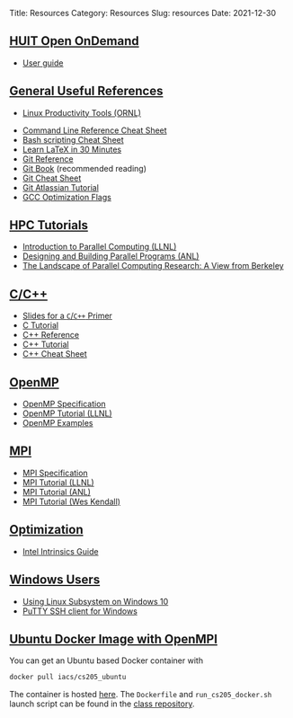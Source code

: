 Title: Resources
Category: Resources
Slug: resources
Date: 2021-12-30


<!-- hack to include week01.zip in website for shareable link -->
<!-- []({attach}./week01.zip) -->

## <a id="fasrc"></a><a class="anchor-link" href="#fasrc">HUIT Open OnDemand</a>

* [User guide](https://harvard-atg.github.io/huit-ondemand-user-docs/)

## <a id="general"></a><a class="anchor-link" href="#general">General Useful References</a>

* [Linux Productivity Tools (ORNL)]({attach}./linux_productivity_tools.pdf)
<!-- * [Unix Tutorial](http://www.ee.surrey.ac.uk/Teaching/Unix/) -->
* [Command Line Reference Cheat Sheet](https://files.fosswire.com/2007/08/fwunixref.pdf)
* [Bash scripting Cheat Sheet](https://devhints.io/bash)
* [Learn LaTeX in 30 Minutes](https://www.overleaf.com/learn/latex/Learn_LaTeX_in_30_minutes)
* [Git Reference](https://git-scm.com/docs)
* [Git Book](http://git-scm.com/book/en/v2) (recommended reading)
* [Git Cheat Sheet](https://education.github.com/git-cheat-sheet-education.pdf)
* [Git Atlassian Tutorial](https://www.atlassian.com/git/tutorials)
* [GCC Optimization Flags](https://gcc.gnu.org/onlinedocs/gcc/Optimize-Options.html)


## <a id="hpc-tutorials"></a><a class="anchor-link" href="#hpc-tutorials">HPC Tutorials</a>

* [Introduction to Parallel Computing (LLNL)](https://hpc.llnl.gov/training/tutorials/introduction-parallel-computing-tutorial)
* [Designing and Building Parallel Programs (ANL)](https://www.mcs.anl.gov/~itf/dbpp/)
* [The Landscape of Parallel Computing Research: A View from Berkeley](https://www2.eecs.berkeley.edu/Pubs/TechRpts/2006/EECS-2006-183.html)


## <a id="c-cpp"></a><a class="anchor-link" href="#c-cpp">C/C++</a>

* [Slides for a `C`/`C++` Primer](https://code.harvard.edu/CS205/c_cpp_primer)
* [C Tutorial](https://www.tutorialspoint.com/cprogramming/index.htm)
* [C++ Reference](https://en.cppreference.com/w/)
* [C++ Tutorial](http://www.cplusplus.com/doc/tutorial/)
* [C++ Cheat Sheet](https://github.com/mortennobel/cpp-cheatsheet)


## <a id="openmp"></a><a class="anchor-link" href="#openmp">OpenMP</a>

* [OpenMP Specification](https://www.openmp.org/specifications/)
* [OpenMP Tutorial (LLNL)](https://hpc-tutorials.llnl.gov/openmp/)
* [OpenMP Examples](https://www.openmp.org/wp-content/uploads/openmp-examples-5.1.pdf)


## <a id="mpi"></a><a class="anchor-link" href="#mpi">MPI</a>

* [MPI Specification](https://www.mpi-forum.org/docs/)
* [MPI Tutorial (LLNL)](https://hpc-tutorials.llnl.gov/mpi/)
* [MPI Tutorial (ANL)](https://www.mcs.anl.gov/research/projects/mpi/tutorial/)
* [MPI Tutorial (Wes Kendall)](https://mpitutorial.com/)


## <a id="optimization"></a><a class="anchor-link" href="#optimization">Optimization</a>

* [Intel Intrinsics Guide](https://www.intel.com/content/www/us/en/docs/intrinsics-guide/index.html)


## <a id="windows"></a><a class="anchor-link" href="#windows">Windows Users</a>

* [Using Linux Subsystem on Windows 10]({attach}./linux_subsystem.pdf)
* [PuTTY SSH client for Windows](https://www.chiark.greenend.org.uk/~sgtatham/putty/latest.html)


## <a id="docker"></a><a class="anchor-link" href="#docker">Ubuntu Docker Image with OpenMPI</a>

You can get an Ubuntu based Docker container with

```bash
docker pull iacs/cs205_ubuntu
```

The container is hosted [here](https://hub.docker.com/r/iacs/cs205_ubuntu/tags).
The `Dockerfile` and `run_cs205_docker.sh` launch script can be found in the
[class repository](https://code.harvard.edu/CS205/main/tree/master/docker).
